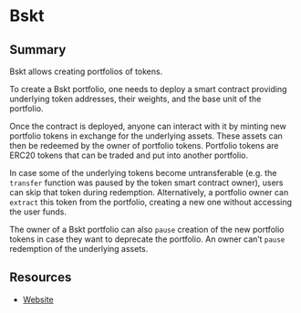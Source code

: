 # Bskt

## Summary

Bskt allows creating portfolios of tokens.

To create a Bskt portfolio, one needs to deploy a smart contract providing underlying token addresses, their weights, and the base unit of the portfolio.

Once the contract is deployed, anyone can interact with it by minting new portfolio tokens in exchange for the underlying assets. These assets can then be redeemed by the owner of portfolio tokens. Portfolio tokens are ERC20 tokens that can be traded and put into another portfolio.

In case some of the underlying tokens become untransferable \(e.g. the `transfer` function was paused by the token smart contract owner\), users can skip that token during redemption. Alternatively, a portfolio owner can `extract` this token from the portfolio, creating a new one without accessing the user funds.

The owner of a Bskt portfolio can also `pause` creation of the new portfolio tokens in case they want to deprecate the portfolio. An owner can’t `pause` redemption of the underlying assets.

## Resources

* [Website](https://cryptofinlabs.github.io)


